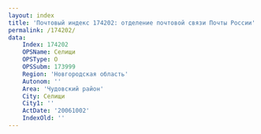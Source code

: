 ```yaml
---
layout: index
title: 'Почтовый индекс 174202: отделение почтовой связи Почты России'
permalink: /174202/
data:
    Index: 174202
    OPSName: Селищи
    OPSType: О
    OPSSubm: 173999
    Region: 'Новгородская область'
    Autonom: ''
    Area: 'Чудовский район'
    City: Селищи
    City1: ''
    ActDate: '20061002'
    IndexOld: ''
---
```

